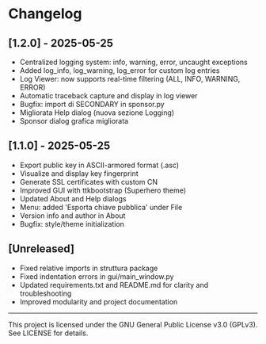 # Changelog

## [1.2.0] - 2025-05-25
- Centralized logging system: info, warning, error, uncaught exceptions
- Added log_info, log_warning, log_error for custom log entries
- Log Viewer: now supports real-time filtering (ALL, INFO, WARNING, ERROR)
- Automatic traceback capture and display in log viewer
- Bugfix: import di SECONDARY in sponsor.py
- Migliorata Help dialog (nuova sezione Logging)
- Sponsor dialog grafica migliorata

## [1.1.0] - 2025-05-25
- Export public key in ASCII-armored format (.asc)
- Visualize and display key fingerprint
- Generate SSL certificates with custom CN
- Improved GUI with ttkbootstrap (Superhero theme)
- Updated About and Help dialogs
- Menu: added 'Esporta chiave pubblica' under File
- Version info and author in About
- Bugfix: style/theme initialization

## [Unreleased]
- Fixed relative imports in struttura package
- Fixed indentation errors in gui/main_window.py
- Updated requirements.txt and README.md for clarity and troubleshooting
- Improved modularity and project documentation

---
This project is licensed under the GNU General Public License v3.0 (GPLv3). See LICENSE for details.
